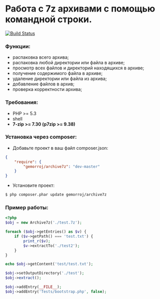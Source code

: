 # Работа с 7z архивами с помощью командной строки.

[![Build Status](https://secure.travis-ci.org/Gemorroj/Archive7z.png?branch=master)](https://travis-ci.org/Gemorroj/Archive7z)


### Функции:

- распаковка всего архива;
- распаковка любой директории или файла в архиве;
- просмотр всех файлов и директорий находящихся в архиве;
- получение содержимого файла в архиве;
- удаление директории или файла из архива;
- добавление файлов в архив;
- проверка корректности архива;


### Требования:

- PHP >= 5.3
- shell
- **7-zip >= 7.30 (p7zip >= 9.38)**


### Установка через composer:

- Добавьте проект в ваш файл composer.json:

```json
{
    "require": {
        "gemorroj/archive7z": "dev-master"
    }
}
```
- Установите проект:

```bash
$ php composer.phar update gemorroj/archive7z
```


### Пример работы:

```php
<?php
$obj = new Archive7z('./test.7z');

foreach ($obj->getEntries() as $v) {
    if ($v->getPath() === 'test.txt') {
        print_r($v);
        $v->extractTo('./test2');
    }
}

echo $obj->getContent('test/test.txt');

$obj->setOutputDirectory('./test');
$obj->extract();

$obj->addEntry(__FILE__);
$obj->addEntry('Tests/bootstrap.php', false);
```
